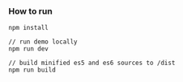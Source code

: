 

### How to run

```
npm install

// run demo locally
npm run dev

// build minified es5 and es6 sources to /dist
npm run build
```

